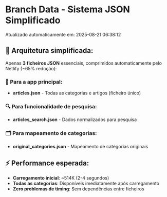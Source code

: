 # Branch Data - Sistema JSON Simplificado
Atualizado automaticamente em: 2025-08-21 06:38:12

## 🎯 Arquitetura simplificada:
Apenas **3 ficheiros JSON** essenciais, comprimidos automaticamente pelo Netlify (~65% redução):

### 📱 Para a app principal:
- **articles.json** - Todas as categorias e artigos (ficheiro único)

### 🔍 Para funcionalidade de pesquisa:
- **articles_search.json** - Dados normalizados para pesquisa

### 🗂️ Para mapeamento de categorias:
- **original_categories.json** - Mapeamento de categorias originais

## ⚡ Performance esperada:
- **Carregamento inicial**: ~514K (2-4 segundos)
- **Todas as categorias**: Disponíveis imediatamente após carregamento
- **Zero problemas de timing**: Sem dependências entre ficheiros

